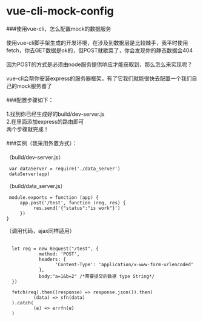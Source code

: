 # vue-cli-mock-config
###使用vue-cli，怎么配置mock的数据服务<br/><br/>
使用vue-cli脚手架生成的开发环境，在涉及到数据层是比较棘手，我平时使用fetch，你去GET数据是ok的，但POST就歇菜了，你会发现你的静态数据会404<br/><br/>
因为POST的方式是必须由node服务提供响应才能获取到，那么怎么来实现呢？<br/><br/>
vue-cli会帮你安装express的服务器框架，有了它我们就能很快去配置一个我们自己的mock服务器了<br/><br/>
###配置步骤如下：<br/><br/>
1.找到你已经生成好的build/dev-server.js<br/>
2.在里面添加express的路由即可<br/>
两个步骤就完成！<br/><br/>
###实例（我采用外置方式）：<br/><br/>
（build/dev-server.js）<br/>
 
     var dataServer = require('./data_server')
     dataServer(app)
   
（build/data_server.js）<br/>  

     module.exports = function (app) {
         app.post('/test', function (req, res) {
              res.send('{"status":"is work"}')
         })
    }
  
 （调用代码，ajax同样适用）<br/>  
 
      let req = new Request("/test", {
                method: 'POST',
                headers: {
                      'Content-Type': 'application/x-www-form-urlencoded'
                },
                body:"a=1&b=2" /*需要提交的数据 type String*/
      })

      fetch(req).then((response) => response.json()).then(
              (data) => sfn(data)
      ).catch(
              (e) => errfn(e)
      )
